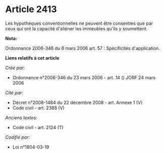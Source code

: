 # Article 2413

Les hypothèques conventionnelles ne peuvent être consenties que par ceux qui ont la capacité d'aliéner les immeubles qu'ils y
soumettent.

**Nota:**

Ordonnance 2006-346 du 6 mars 2006 art. 57 : Spécificités d'application.

**Liens relatifs à cet article**

_Créé par_:

  - Ordonnance n°2006-346 du 23 mars 2006 - art. 14 () JORF 24 mars 2006

_Cité par_:

  - Décret n°2008-1484 du 22 décembre 2008 - art. Annexe 1 (V)
  - Code civil - art. 2388 (V)

_Anciens textes_:

  - Code civil - art. 2124 (T)

_Codifié par_:

  - Loi n°1804-03-19
